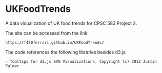 # UKFoodTrends 

A data visualization of UK food trends for CPSC 583 Project 2.  

The site can be accessed from the link:  

	https://f430ferrari.github.io/UKFoodTrends/ 

The code references the following libraries besides d3.js: 

	- Tooltips for d3.js SVG Visualizations, Copyright (c) 2013 Justin Palmer 